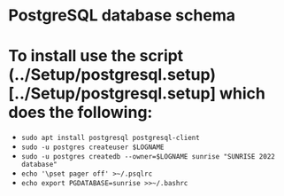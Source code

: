 # PostgreSQL database schema

# To install use the script (../Setup/postgresql.setup)[../Setup/postgresql.setup] which does the following:
 - `sudo apt install postgresql postgresql-client`
 - `sudo -u postgres createuser $LOGNAME`
 - `sudo -u postgres createdb --owner=$LOGNAME sunrise "SUNRISE 2022 database"`
 - `echo '\pset pager off' >~/.psqlrc`
 - `echo export PGDATABASE=sunrise >>~/.bashrc`
